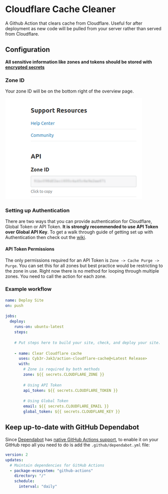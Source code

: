 # Cloudflare Cache Cleaner

A Github Action that clears cache from Cloudflare. Useful for after deployment as new code will be pulled from your server rather than served from Cloudflare.

## Configuration

**All sensitive information like zones and tokens should be stored with [encrypted secrets](https://docs.github.com/en/free-pro-team@latest/actions/reference/encrypted-secrets)**

### Zone ID

Your zone ID will be on the bottom right of the overview page.

![Image of blurred out Zone ID](.github/imgs/Cloudflare_Zone_ID.png)

### Setting up Authentication

There are two ways that you can provide authentication for Cloudflare, Global Token or API Token.  **It is strongly recommended to use API Token over Global API Key**. To get a walk through guide of getting set up with Authentication then check out the [wiki](https://github.com/Cyb3r-Jak3/action-cloudflare-cache/wiki/Setting-up-Authentication).

#### API Token Permissions

The only permissions required for an API Token is `Zone -> Cache Purge -> Purge`. You can set this for all zones but best practice would be restricting to the zone in use. Right now there is no method for looping through multiple zones. You need to call the action for each zone.

### Example workflow

```yaml
name: Deploy Site
on: push

jobs:
  deploy:
    runs-on: ubuntu-latest
    steps:

    # Put steps here to build your site, check, and deploy your site.

    - name: Clear Cloudflare cache
      uses: Cyb3r-Jak3/action-cloudflare-cache@<Latest Release>
      with:
        # Zone is required by both methods
        zone: ${{ secrets.CLOUDFLARE_ZONE }}

        # Using API Token
        api_token: ${{ secrets.CLOUDFLARE_TOKEN }}

        # Using Global Token
        email: ${{ secrets.CLOUDFLARE_EMAIL }}
        global_token: ${{ secrets.CLOUDFLARE_KEY }}
```

## Keep up-to-date with GitHub Dependabot

Since [Dependabot](https://docs.github.com/en/github/administering-a-repository/keeping-your-actions-up-to-date-with-github-dependabot)
has [native GitHub Actions support](https://docs.github.com/en/github/administering-a-repository/configuration-options-for-dependency-updates#package-ecosystem),
to enable it on your GitHub repo all you need to do is add the `.github/dependabot.yml` file:

```yaml
version: 2
updates:
  # Maintain dependencies for GitHub Actions
  - package-ecosystem: "github-actions"
    directory: "/"
    schedule:
      interval: "daily"
```
